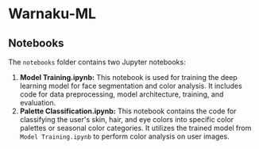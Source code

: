 # Warnaku-ML

## Notebooks
The `notebooks` folder contains two Jupyter notebooks:

1. **Model Training.ipynb:** This notebook is used for training the deep learning model for face segmentation and color analysis. It includes code for data preprocessing, model architecture, training, and evaluation.
2. **Palette Classification.ipynb:** This notebook contains the code for classifying the user's skin, hair, and eye colors into specific color palettes or seasonal color categories. It utilizes the trained model from `Model Training.ipynb` to perform color analysis on user images.